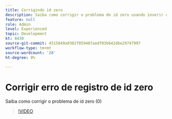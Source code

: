 ```yaml
---
title: Corrigindo id zero
description: Saiba como corrigir o problema de id zero usando inserir query
feature: null
role: Admin
level: Experienced
topic: Development
kt: 8430
source-git-commit: 4515849a9302f05948faedf03b642d6e29747997
workflow-type: tm+mt
source-wordcount: '28'
ht-degree: 0%

---
```



# Corrigir erro de registro de id zero

Saiba como corrigir o problema de id zero (0)
>[!VIDEO](https://video.tv.adobe.com/v/335987?quality=12)
